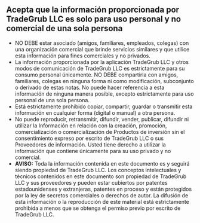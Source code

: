 ## Acepta que la información proporcionada por TradeGrub LLC es solo para uso personal y no comercial de una sola persona

- NO DEBE estar asociado (amigos, familiares, empleados, colegas) con una organización comercial que brinde servicios similares y que utilice esta información para fines comerciales y no privados.
- La información proporcionada por la aplicación TradeGrub LLC y otros modos de comunicación de TradeGrub LLC es estrictamente para su consumo personal únicamente. NO DEBE compartirla con amigos, familiares, colegas en ninguna forma ni como modificación, subconjunto o derivado de estas notas. No puede hacer referencia a esta información de ninguna manera posible, excepto estrictamente para uso personal de una sola persona.
- Está estrictamente prohibido copiar, compartir, guardar o transmitir esta información en cualquier forma (digital o manual) a otra persona.
- No puede reproducir, retransmitir, difundir, vender, publicar, difundir ni utilizar la Información en relación con la creación, promoción, comercialización o comercialización de Productos de inversión sin el consentimiento expreso por escrito de TradeGrub LLC o sus Proveedores de información. Usted tiene derecho a utilizar la información que contiene únicamente para su uso privado y no comercial.
- **AVISO:** Toda la información contenida en este documento es y seguirá siendo propiedad de TradeGrub LLC. Los conceptos intelectuales y técnicos contenidos en este documento son propiedad de TradeGrub LLC y sus proveedores y pueden estar cubiertos por patentes estadounidenses y extranjeras, patentes en proceso y están protegidos por la ley de secretos comerciales o derechos de autor. La difusión de esta información o la reproducción de este material está estrictamente prohibida a menos que se obtenga el permiso previo por escrito de TradeGrub LLC.
